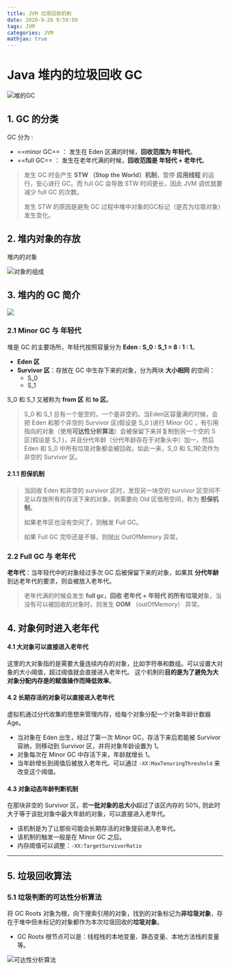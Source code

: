 ```yaml
---
title: JVM 垃圾回收机制
date: 2020-9-26 9:59:50
tags: JVM
categories: JVM
mathjax: true
---
```


# Java 堆内的垃圾回收 GC

![堆的GC](https://note.youdao.com/yws/public/resource/bfce0e3d92cf4516094fe684a07f9b39/xmlnote/18FF35D98E7B4C84A637F1EDB0CD91F5/8810)

## 1. GC 的分类
GC 分为 :
- ==minor GC== ： 发生在 Eden 区满的时候，**回收范围为 年轻代**。
- ==full GC== ： 发生在老年代满的时候，**回收范围是 年轻代 + 老年代**。
> 发生 GC 时会产生 **STW （Stop the World）机制**，暂停 **应用线程** 的运行，安心进行 GC。而 full GC 会导致 STW 时间更长，因此 JVM 调优就要减少 full GC 的次数。
>
> 发生 STW 的原因是避免 GC 过程中堆中对象的GC标记（是否为垃圾对象）发生变化。

## 2. 堆内对象的存放

堆内的对象

![对象的组成](https://note.youdao.com/yws/public/resource/bfce0e3d92cf4516094fe684a07f9b39/xmlnote/4098CB7903B94C2289BC15C32FFE94BF/8890)

## 3. 堆内的 GC 简介

![](http://note.youdao.com/yws/public/resource/bfce0e3d92cf4516094fe684a07f9b39/xmlnote/1DCD0135C74446F3A70E92E6BBAAE7C1/9130)

### 2.1 Minor GC 与 年轻代

堆是 GC 的主要场所，年轻代按照容量分为 **Eden : S_0 : S_1 = 8 : 1 : 1**。
- **Eden 区**
- **Survivor 区**：存放在 GC 中生存下来的对象，分为两块 **大小相同** 的空间：
    - S_0
    - S_1

S_0 和 S_1 又被称为 **from 区** 和 **to 区**。

> S_0 和 S_1 总有一个是空的，一个是非空的。当Eden区容量满的时候，会把 Eden 和那个非空的 Survivor 区(假设是 S_0 )进行 Minor GC ，有引用指向的对象（使用**可达性分析算法**）会被保留下来并复制到另一个空的 S 区(假设是 S_1 )，并且分代年龄（分代年龄存在于对象头中）加一，然后 Eden 和 S_0 中所有垃圾对象都会被回收。如此一来，S_0 和 S_1轮流作为非空的 Survivor 区。
#### 2.1.1 担保机制

> 当回收 Eden 和非空的 survivor 区时，发现另一块空的 survivor 区空间不足以存放所有的存活下来的对象，则需要向 Old 区借用空间，称为 **担保机制**。
>
> 如果老年区也没有空间了，则触发 Full GC。
>
> 如果 Full GC 完毕还是不够，则抛出 OutOfMemory 异常。

### 2.2 Full GC 与 老年代

**老年代**：当年轻代中的对象经过多次 GC 后被保留下来的对象，如果其 **分代年龄** 到达老年代的要求，则会被放入老年代。

> 老年代满的时候会发生 **full gc，回收 老年代 + 年轻代 的所有垃圾对**象，当没有可以被回收的对象时，则发生 **OOM** （outOfMemory） 异常。


## 4. 对象何时进入老年代

#### 4.1 大对象可以直接进入老年代
这里的大对象指的是需要大量连续内存的对象，比如字符串和数组。可以设置大对象的大小阈值，超过阈值就会直接进入老年代。
这个机制的**目的是为了避免为大对象分配内存是的赋值操作而降低效率**。

#### 4.2 长期存活的对象可以直接进入老年代
虚拟机通过分代收集的思想来管理内存，给每个对象分配一个对象年龄计数器 Age。
- 当对象在 Eden 出生，经过了第一次 Minor GC，存活下来后若能被 Survivor 容纳，则移动到 Survivor 区，并将对象年龄设置为 1。
- 对象每次在 Minor GC 中存活下来，年龄就增长 1。
- 当年龄增长到阈值后被放入老年代。可以通过 `-XX:MaxTenuringThreshold` 来改变这个阈值。

#### 4.3 对象动态年龄判断机制
在那块非空的 Survivor 区，若**一批对象的总大小**超过了该区内存的 50%, 则此时大于等于该批对象中最大年龄的对象，可以直接进入老年代。
- 该机制是为了让那些可能会长期存活的对象提前进入老年代。
- 该机制的触发一般是在 Minor GC 之后。
- 内存阈值可以调整：`-XX:TargetSurvivorRatio`

----

## 5. 垃圾回收算法
### 5.1 垃圾判断的可达性分析算法

将 GC Roots 对象为根，向下搜索引用的对象，找到的对象标记为**非垃圾对象**，存在于堆中但未标记的对象都作为本次垃圾回收的**垃圾对象**。

- GC Roots 根节点可以是：线程栈的本地变量、静态变量、本地方法栈的变量等。

![可达性分析算法](https://note.youdao.com/yws/public/resource/bfce0e3d92cf4516094fe684a07f9b39/xmlnote/B6085FAFED3841EDAC3F1A3E57459FE1/8882)



